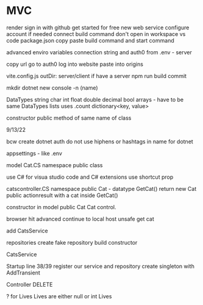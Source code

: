 # MVC

render
sign in with github
get started for free
new
web service
configure account if needed
connect
build command
    don't open in workspace vs code
    package.json
    copy paste build command and start command

advanced
    enviro variables
        connection string and auth0 from .env - server

copy url go to auth0
log into website
    paste into origins

vite.config.js
outDir: server/client
    if have a server
    npm run build
    commit

mkdir 
dotnet new console -n (name)

DataTypes
string
char
int
float
double
decimal
bool
arrays - have to be same DataTypes
lists<subdatatype> uses .count
dictionary<key, value>

constructor
    public method of same name of class

9/13/22

bcw create
dotnet auth
do not use hiphens or hashtags in name for dotnet

appsettings - like .env

model
Cat.CS
namespace
public class

use C# for visua studio code and C# extensions 
    use shortcut prop

catscontroller.CS
namespace
public Cat - datatype GetCat()
    return new Cat
    public actionresult with a cat inside GetCat()

constructor in model
    public Cat
    Cat control.

browser hit advanced
    continue to local host unsafe
    get cat 

add CatsService

repositories
    create fake repository
    build constructor

CatsService

Startup
    line 38/39
    register our service and repository
    create singleton with AddTransient

Controller DELETE

? for Lives
    Lives are either null or int Lives

